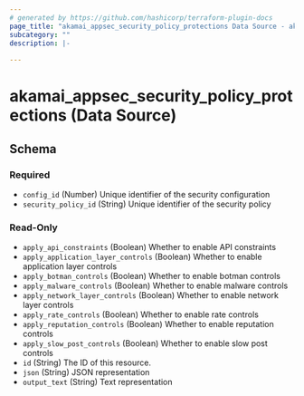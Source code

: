 ```yaml
---
# generated by https://github.com/hashicorp/terraform-plugin-docs
page_title: "akamai_appsec_security_policy_protections Data Source - akamai"
subcategory: ""
description: |-
  
---
```


# akamai_appsec_security_policy_protections (Data Source)





<!-- schema generated by tfplugindocs -->
## Schema

### Required

- `config_id` (Number) Unique identifier of the security configuration
- `security_policy_id` (String) Unique identifier of the security policy

### Read-Only

- `apply_api_constraints` (Boolean) Whether to enable API constraints
- `apply_application_layer_controls` (Boolean) Whether to enable application layer controls
- `apply_botman_controls` (Boolean) Whether to enable botman controls
- `apply_malware_controls` (Boolean) Whether to enable malware controls
- `apply_network_layer_controls` (Boolean) Whether to enable network layer controls
- `apply_rate_controls` (Boolean) Whether to enable rate controls
- `apply_reputation_controls` (Boolean) Whether to enable reputation controls
- `apply_slow_post_controls` (Boolean) Whether to enable slow post controls
- `id` (String) The ID of this resource.
- `json` (String) JSON representation
- `output_text` (String) Text representation
